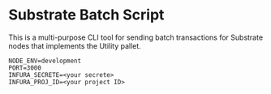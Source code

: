 # Substrate Batch Script

This is a multi-purpose CLI tool for sending batch transactions for Substrate nodes that implements the Utility pallet.

```env
NODE_ENV=development
PORT=3000
INFURA_SECRETE=<your secrete>
INFURA_PROJ_ID=<your project ID>
```
